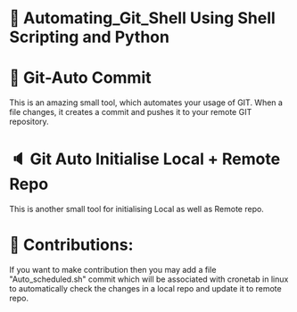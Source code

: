 
# :memo: Automating_Git_Shell Using Shell Scripting and Python

# :satellite: Git-Auto Commit

This is an amazing small tool, which automates your usage of GIT. When a file changes, it creates a commit and pushes it to your remote GIT repository.

# :speaker: Git Auto Initialise Local + Remote Repo

This is another small tool for initialising Local as well as Remote repo.

# :construction: Contributions:

If you want to make contribution then you may add a file "Auto_scheduled.sh" commit which will be associated with cronetab in linux to automatically check the changes in a local repo and update it to remote repo.
